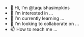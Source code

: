 - 👋 Hi, I’m @taquishasimpkins
- 👀 I’m interested in ...
- 🌱 I’m currently learning ...
- 💞️ I’m looking to collaborate on ...
- 📫 How to reach me ...

<!---
taquishasimpkins/taquishasimpkins is a ✨ special ✨ repository because its `README.md` (this file) appears on your GitHub profile.
You can click the Preview link to take a look at your changes.
--->
